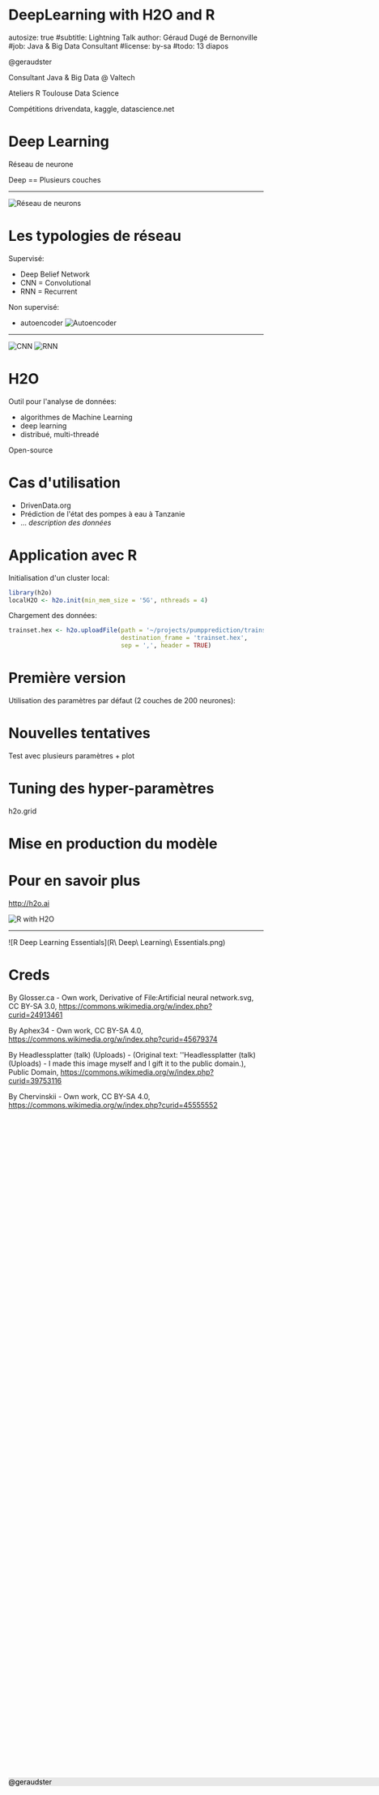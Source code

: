 <style>
.footer {
    color: black; background: #E8E8E8;
    position: fixed; bottom: 10%;
    text-align: left; width:100%;
}
</style>
<footer class="footer">@geraudster</footer>

DeepLearning with H2O and R
========================================================
autosize: true
#subtitle: Lightning Talk
author: Géraud Dugé de Bernonville
#job: Java & Big Data Consultant
#license: by-sa
#todo: 13 diapos

@geraudster

Consultant Java & Big Data @ Valtech

Ateliers R Toulouse Data Science

Compétitions drivendata, kaggle, datascience.net

Deep Learning
========================================================

Réseau de neurone

Deep == Plusieurs couches
***
![Réseau de neurons](Colored_neural_network.svg)


Les typologies de réseau
========================================================

Supervisé: 

* Deep Belief Network
* CNN = Convolutional
* RNN = Recurrent

Non supervisé:

* autoencoder
![Autoencoder](Autoencoder_structure.png)

***
![CNN](Typical_cnn.png)
![RNN](Lstm_block.svg)

H2O
========================================================

Outil pour l'analyse de données:

* algorithmes de Machine Learning
* deep learning
* distribué, multi-threadé

Open-source

Cas d'utilisation
========================================================

* DrivenData.org
* Prédiction de l'état des pompes à eau à Tanzanie
* ... _description des données_


Application avec R
========================================================

Initialisation d'un cluster local:

```r
library(h2o)
localH2O <- h2o.init(min_mem_size = '5G', nthreads = 4)
```

Chargement des données:

```r
trainset.hex <- h2o.uploadFile(path = '~/projects/pumpprediction/trainset_values.csv',
                               destination_frame = 'trainset.hex',
                               sep = ',', header = TRUE)
```

Première version
========================================================

Utilisation des paramètres par défaut (2 couches de 200 neurones):


Nouvelles tentatives
========================================================

Test avec plusieurs paramètres + plot

Tuning des hyper-paramètres
========================================================

h2o.grid

Mise en production du modèle
========================================================

Pour en savoir plus
========================================================

http://h2o.ai

![R with H2O](r-booklet-cover.png)
***
![R Deep Learning Essentials](R\ Deep\ Learning\ Essentials.png)


Creds
========================================================

By Glosser.ca - Own work, Derivative of File:Artificial neural network.svg, CC BY-SA 3.0, https://commons.wikimedia.org/w/index.php?curid=24913461

By Aphex34 - Own work, CC BY-SA 4.0, https://commons.wikimedia.org/w/index.php?curid=45679374

By Headlessplatter (talk) (Uploads) - (Original text: ''Headlessplatter (talk) (Uploads) - I made this image myself and I gift it to the public domain.), Public Domain, https://commons.wikimedia.org/w/index.php?curid=39753116

By Chervinskii - Own work, CC BY-SA 4.0, https://commons.wikimedia.org/w/index.php?curid=45555552
